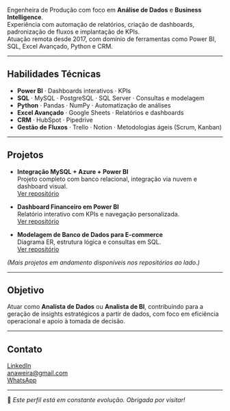 Engenheira de Produção com foco em **Análise de Dados** e **Business Intelligence**.  
Experiência com automação de relatórios, criação de dashboards, padronização de fluxos e implantação de KPIs.  
Atuação remota desde 2017, com domínio de ferramentas como Power BI, SQL, Excel Avançado, Python e CRM.

---

## Habilidades Técnicas

- **Power BI** · Dashboards interativos · KPIs
- **SQL** · MySQL · PostgreSQL · SQL Server · Consultas e modelagem
- **Python** · Pandas · NumPy · Automatização de análises
- **Excel Avançado** · Google Sheets · Relatórios e dashboards
- **CRM** · HubSpot · Pipedrive
- **Gestão de Fluxos** · Trello · Notion · Metodologias ágeis (Scrum, Kanban)

---

## Projetos

- **Integração MySQL + Azure + Power BI**  
  Projeto completo com banco relacional, integração via nuvem e dashboard visual.  
  [Ver repositório](https://github.com/anaweira/mysql-azure-powerbi-integration)

- **Dashboard Financeiro em Power BI**  
  Relatório interativo com KPIs e navegação personalizada.  
  [Ver repositório](https://github.com/anaweira/powerbi-financial-report)

- **Modelagem de Banco de Dados para E-commerce**  
  Diagrama ER, estrutura lógica e consultas em SQL.  
  [Ver repositório](https://github.com/anaweira/modelagem-ecommerce)

*(Mais projetos em andamento disponíveis nos repositórios ao lado.)*

---

## Objetivo

Atuar como **Analista de Dados** ou **Analista de BI**, contribuindo para a geração de insights estratégicos a partir de dados, com foco em eficiência operacional e apoio à tomada de decisão.

---

## Contato

[LinkedIn](https://www.linkedin.com/in/anaweira)  
anaweira@gmail.com  
[WhatsApp](https://wa.me/5548988266387?text=Ol%C3%A1%2C%20vi%20seu%20GitHub%20e%20gostaria%20de%20conversar%20melhor)

---

🚀 *Este perfil está em constante evolução. Obrigada por visitar!*
